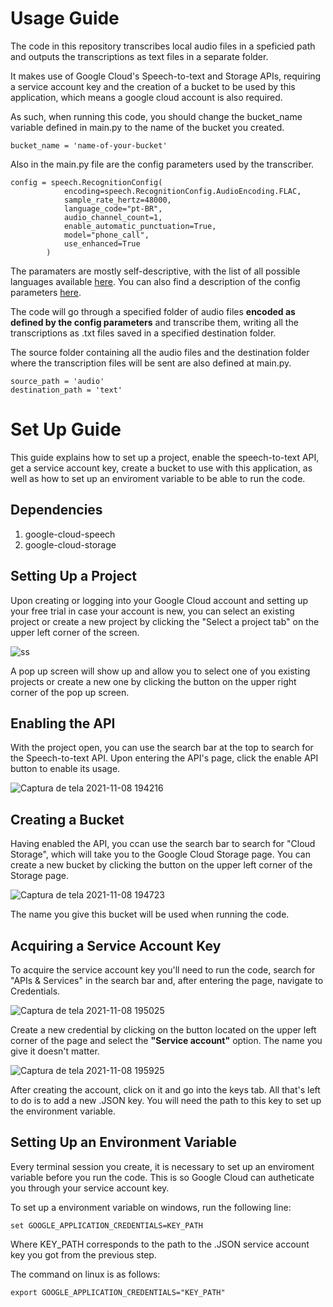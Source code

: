 # Usage Guide
The code in this repository transcribes local audio files in a speficied path and outputs the transcriptions as text files in a separate folder.

It makes use of Google Cloud's Speech-to-text and Storage APIs, requiring a service account key and the creation of a bucket to be used by this application, which means a google cloud account is also required.

As such, when running this code, you should change the bucket_name variable defined in main.py to the name of the bucket you created.

```
bucket_name = 'name-of-your-bucket'
```

Also in the main.py file are the config parameters used by the transcriber.

```
config = speech.RecognitionConfig(
            encoding=speech.RecognitionConfig.AudioEncoding.FLAC,
            sample_rate_hertz=48000,
            language_code="pt-BR",
            audio_channel_count=1,
            enable_automatic_punctuation=True,
            model="phone_call",
            use_enhanced=True
        )
```
The paramaters are mostly self-descriptive, with the list of all possible languages available [here](https://cloud.google.com/speech-to-text/docs/languages). You can also find a description of the config parameters [here](https://cloud.google.com/speech-to-text/docs/reference/rest/v1/RecognitionConfig).

The code will go through a specified folder of audio files **encoded as defined by the config parameters** and transcribe them, writing all the transcriptions as .txt files saved in a specified destination folder.

The source folder containing all the audio files and the destination folder where the transcription files will be sent are also defined at main.py.

```
source_path = 'audio'
destination_path = 'text'
```

# Set Up Guide

This guide explains how to set up a project, enable the speech-to-text API, get a service account key, create a bucket to use with this application, as well as how to set up an enviroment variable to be able to run the code.

## Dependencies 
1. google-cloud-speech
2. google-cloud-storage

## Setting Up a Project
Upon creating or logging into your Google Cloud account and setting up your free trial in case your account is new, you can select an existing project or create a new project by clicking the "Select a project tab" on the upper left corner of the screen. 

![ss](https://user-images.githubusercontent.com/24488357/140826497-f8d9b697-935b-42fe-92b7-b4e0275c8249.png)

A pop up screen will show up and allow you to select one of you existing projects or create a new one by clicking the button on the upper right corner of the pop up screen.

## Enabling the API
With the project open, you can use the search bar at the top to search for the Speech-to-text API. Upon entering the API's page, click the enable API button to enable its usage.

![Captura de tela 2021-11-08 194216](https://user-images.githubusercontent.com/24488357/140829808-09d0982b-6f4c-45e0-958c-0afa90fd607c.png)

## Creating a Bucket
Having enabled the API, you ccan use the search bar to search for "Cloud Storage", which will take you to the Google Cloud Storage page. You can create a new bucket by clicking the button on the upper left corner of the Storage page.

![Captura de tela 2021-11-08 194723](https://user-images.githubusercontent.com/24488357/140830347-0bffb1cb-6370-4fca-bf86-d0b3a1502a38.png)

The name you give this bucket will be used when running the code.

## Acquiring a Service Account Key
To acquire the service account key you'll need to run the code, search for "APIs & Services" in the search bar and, after entering the page, navigate to Credentials.

![Captura de tela 2021-11-08 195025](https://user-images.githubusercontent.com/24488357/140830792-ddbb028f-a6f0-4b25-8dd0-6a53816e4003.png)

Create a new credential by clicking on the button located on the upper left corner of the page and select the **"Service account"** option. The name you give it doesn't matter.

![Captura de tela 2021-11-08 195925](https://user-images.githubusercontent.com/24488357/140831688-ffe6bc2f-ae09-4802-a40e-d12d6ac88344.png)

After creating the account, click on it and go into the keys tab. All that's left to do is to add a new .JSON key. You will need the path to this key to set up the environment variable.

## Setting Up an Environment Variable

Every terminal session you create, it is necessary to set up an enviroment variable before you run the code. This is so Google Cloud can autheticate you through your service account key.

To set up a environment variable on windows, run the following line:

```
set GOOGLE_APPLICATION_CREDENTIALS=KEY_PATH
```

Where KEY_PATH corresponds to the path to the .JSON service account key you got from the previous step.

The command on linux is as follows:

```
export GOOGLE_APPLICATION_CREDENTIALS="KEY_PATH"
```
